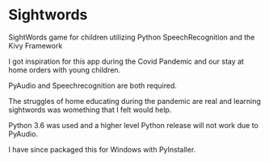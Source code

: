 # Sightwords
SightWords game for children utilizing Python SpeechRecognition and the Kivy Framework

I got inspiration for this app during the Covid Pandemic and our stay at home orders with young children.

PyAudio and Speechrecognition are both required.  

The struggles of home educating during the pandemic are real and learning sightwords was womething that I felt would help.

Python 3.6 was used and a higher level Python release will not work due to PyAudio.

I have since packaged this for Windows with PyInstaller.
